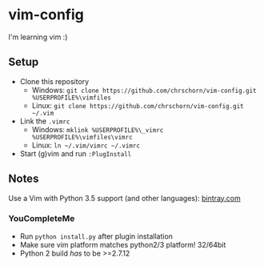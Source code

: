 # vim-config

I'm learning vim :)

## Setup

* Clone this repository
    - Windows: `git clone https://github.com/chrschorn/vim-config.git %USERPROFILE%\vimfiles`
    - Linux: `git clone https://github.com/chrschorn/vim-config.git ~/.vim`
* Link the `.vimrc`
    - Windows: `mklink %USERPROFILE%\_vimrc %USERPROFILE%\vimfiles\vimrc`
    - Linux: `ln ~/.vim/vimrc ~/.vimrc`
* Start (g)vim and run `:PlugInstall`

## Notes

Use a Vim with Python 3.5 support (and other languages): [bintray.com](https://bintray.com/micbou/generic/vim)

### YouCompleteMe
* Run `python install.py` after plugin installation
* Make sure vim platform matches python2/3 platform! 32/64bit
* Python 2 build *has* to be >=2.7.12
